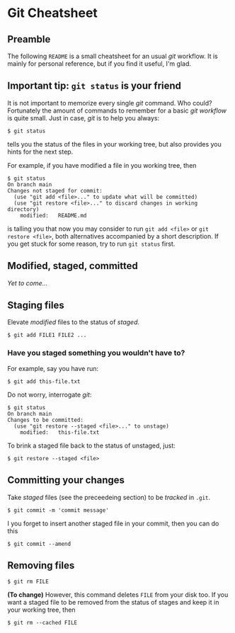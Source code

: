 # Git Cheatsheet


## Preamble

The following ```README``` is a small cheatsheet for an usual *git* workflow. It is mainly for personal reference, but if you find it useful, I'm glad.


## Important tip: ```git status``` is your friend

It is not important to memorize every single *git* command. Who could? Fortunately the amount of commands to remember for a basic *git workflow* is quite small. Just in case, *git* is to help you always:
```
$ git status
```
tells you the status of the files in your working tree, but also provides you hints for the next step.

For example, if you have modified a file in you working tree, then
```
$ git status 
On branch main
Changes not staged for commit:
  (use "git add <file>..." to update what will be committed)
  (use "git restore <file>..." to discard changes in working directory)
	modified:   README.md
```
is talling you that now you may consider to run ```git add <file>``` or ```git restore <file>```, both alternatives accompanied by a short description. If you get stuck for some reason, try to run ```git status``` first.


## Modified, staged, committed

*Yet to come...*


## Staging files

Elevate *modified* files to the status of *staged*.
```
$ git add FILE1 FILE2 ...
```

### Have you staged something you wouldn't have to?

For example, say you have run:
```
$ git add this-file.txt
```
Do not worry, interrogate *git*:
```
$ git status
On branch main
Changes to be committed:
  (use "git restore --staged <file>..." to unstage)
	modified:   this-file.txt
```

To brink a staged file back to the status of unstaged, just:
```
$ git restore --staged <file>
```


## Committing your changes

Take *staged* files (see the preceedeing section) to be *tracked* in ```.git```.
```
$ git commit -m 'commit message'
```

I you forget to insert another staged file in your commit, then you can do this
```
$ git commit --amend
```


## Removing files

```
$ git rm FILE
```

**(To change)** However, this command deletes ```FILE``` from your disk too. If you want a staged file to be removed from the status of stages and keep it in your working tree, then
```
$ git rm --cached FILE
```
